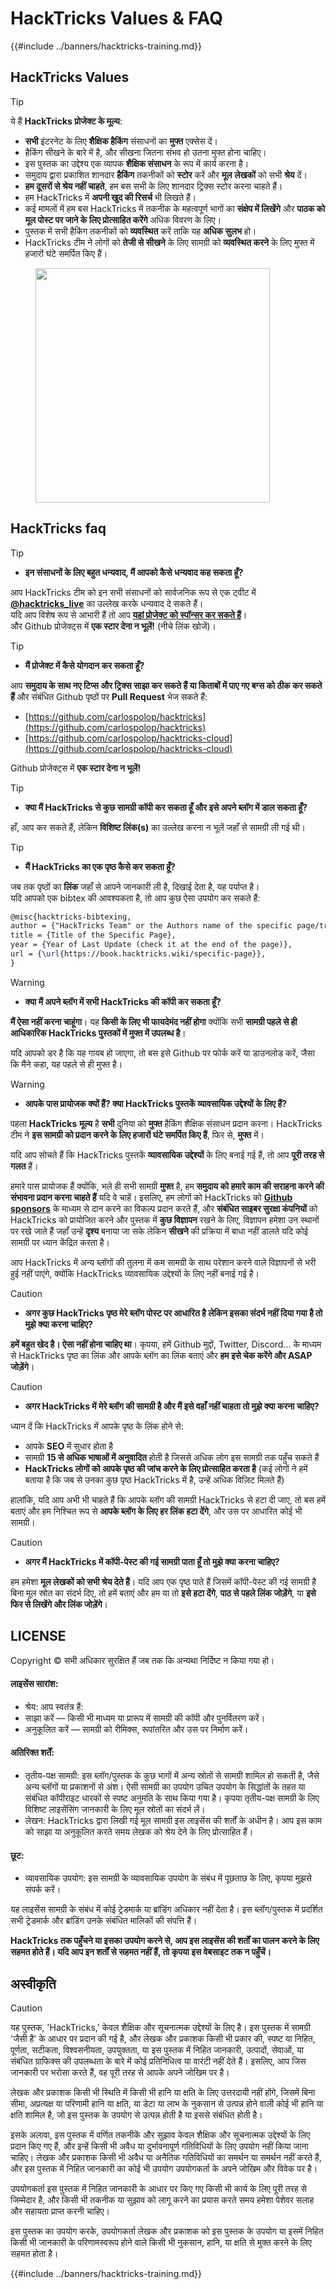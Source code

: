 # HackTricks Values & FAQ

{{#include ../banners/hacktricks-training.md}}

## HackTricks Values

> [!TIP]
> ये हैं **HackTricks प्रोजेक्ट के मूल्य**:
>
> - **सभी** इंटरनेट के लिए **शैक्षिक हैकिंग** संसाधनों का **मुफ्त** एक्सेस दें।
>  - हैकिंग सीखने के बारे में है, और सीखना जितना संभव हो उतना मुफ्त होना चाहिए।
>  - इस पुस्तक का उद्देश्य एक व्यापक **शैक्षिक संसाधन** के रूप में कार्य करना है।
> - समुदाय द्वारा प्रकाशित शानदार **हैकिंग** तकनीकों को **स्टोर** करें और **मूल** **लेखकों** को सभी **श्रेय** दें।
>  - **हम दूसरों से श्रेय नहीं चाहते**, हम बस सभी के लिए शानदार ट्रिक्स स्टोर करना चाहते हैं।
>  - हम HackTricks में **अपनी खुद की रिसर्च** भी लिखते हैं।
>  - कई मामलों में हम बस HackTricks में तकनीक के महत्वपूर्ण भागों का **संक्षेप में लिखेंगे** और **पाठक को मूल पोस्ट पर जाने के लिए प्रोत्साहित करेंगे** अधिक विवरण के लिए।
> - पुस्तक में सभी हैकिंग तकनीकों को **व्यवस्थित** करें ताकि यह **अधिक सुलभ** हो।
>  - HackTricks टीम ने लोगों को **तेजी से सीखने** के लिए सामग्री को **व्यवस्थित करने** के लिए मुफ्त में हजारों घंटे समर्पित किए हैं।

<figure><img src="../images/hack tricks gif.gif" alt="" width="375"><figcaption></figcaption></figure>

## HackTricks faq

> [!TIP]
>
> - **इन संसाधनों के लिए बहुत धन्यवाद, मैं आपको कैसे धन्यवाद कह सकता हूँ?**

आप HackTricks टीम को इन सभी संसाधनों को सार्वजनिक रूप से एक ट्वीट में [**@hacktricks_live**](https://twitter.com/hacktricks_live) का उल्लेख करके धन्यवाद दे सकते हैं।\
यदि आप विशेष रूप से आभारी हैं तो आप [**यहां प्रोजेक्ट को स्पॉन्सर कर सकते हैं**](https://github.com/sponsors/carlospolop)।\
और Github प्रोजेक्ट्स में **एक स्टार देना न भूलें!** (नीचे लिंक खोजें)।

> [!TIP]
>
> - **मैं प्रोजेक्ट में कैसे योगदान कर सकता हूँ?**

आप **समुदाय के साथ नए टिप्स और ट्रिक्स साझा कर सकते हैं या किताबों में पाए गए बग्स को ठीक कर सकते हैं** और संबंधित Github पृष्ठों पर **Pull Request** भेज सकते हैं:

- [https://github.com/carlospolop/hacktricks](https://github.com/carlospolop/hacktricks)
- [https://github.com/carlospolop/hacktricks-cloud](https://github.com/carlospolop/hacktricks-cloud)

Github प्रोजेक्ट्स में **एक स्टार देना न भूलें!**

> [!TIP]
>
> - **क्या मैं HackTricks से कुछ सामग्री कॉपी कर सकता हूँ और इसे अपने ब्लॉग में डाल सकता हूँ?**

हाँ, आप कर सकते हैं, लेकिन **विशिष्ट लिंक(s)** का उल्लेख करना न भूलें जहाँ से सामग्री ली गई थी।

> [!TIP]
>
> - **मैं HackTricks का एक पृष्ठ कैसे  कर सकता हूँ?**

जब तक पृष्ठों का **लिंक** जहाँ से आपने जानकारी ली है, दिखाई देता है, यह पर्याप्त है।\
यदि आपको एक bibtex की आवश्यकता है, तो आप कुछ ऐसा उपयोग कर सकते हैं:
```latex
@misc{hacktricks-bibtexing,
author = {"HackTricks Team" or the Authors name of the specific page/trick},
title = {Title of the Specific Page},
year = {Year of Last Update (check it at the end of the page)},
url = {\url{https://book.hacktricks.wiki/specific-page}},
}
```
> [!WARNING]
>
> - **क्या मैं अपने ब्लॉग में सभी HackTricks की कॉपी कर सकता हूँ?**

**मैं ऐसा नहीं करना चाहूंगा**। यह **किसी के लिए भी फायदेमंद नहीं होगा** क्योंकि सभी **सामग्री पहले से ही आधिकारिक HackTricks पुस्तकों में मुफ्त में उपलब्ध है**।

यदि आपको डर है कि यह गायब हो जाएगा, तो बस इसे Github पर फोर्क करें या डाउनलोड करें, जैसा कि मैंने कहा, यह पहले से ही मुफ्त है।

> [!WARNING]
>
> - **आपके पास प्रायोजक क्यों हैं? क्या HackTricks पुस्तकें व्यावसायिक उद्देश्यों के लिए हैं?**

पहला **HackTricks** **मूल्य** है **सभी** दुनिया को **मुफ्त** हैकिंग शैक्षिक संसाधन प्रदान करना। HackTricks टीम ने **इस सामग्री को प्रदान करने के लिए हजारों घंटे समर्पित किए हैं**, फिर से, **मुफ्त** में।

यदि आप सोचते हैं कि HackTricks पुस्तकें **व्यावसायिक उद्देश्यों** के लिए बनाई गई हैं, तो आप **पूरी तरह से गलत** हैं।

हमारे पास प्रायोजक हैं क्योंकि, भले ही सभी सामग्री **मुफ्त** है, हम **समुदाय को हमारे काम की सराहना करने की संभावना प्रदान करना चाहते हैं** यदि वे चाहें। इसलिए, हम लोगों को HackTricks को [**Github sponsors**](https://github.com/sponsors/carlospolop) के माध्यम से दान करने का विकल्प प्रदान करते हैं, और **संबंधित साइबर सुरक्षा कंपनियों** को HackTricks को प्रायोजित करने और पुस्तक में **कुछ विज्ञापन** रखने के लिए, विज्ञापन हमेशा उन स्थानों पर रखे जाते हैं जहाँ उन्हें **दृश्य** बनाया जा सके लेकिन **सीखने** की प्रक्रिया में बाधा नहीं डालते यदि कोई सामग्री पर ध्यान केंद्रित करता है।

आप HackTricks में अन्य ब्लॉगों की तुलना में कम सामग्री के साथ परेशान करने वाले विज्ञापनों से भरी हुई नहीं पाएंगे, क्योंकि HackTricks व्यावसायिक उद्देश्यों के लिए नहीं बनाई गई है।

> [!CAUTION]
>
> - **अगर कुछ HackTricks पृष्ठ मेरे ब्लॉग पोस्ट पर आधारित है लेकिन इसका संदर्भ नहीं दिया गया है तो मुझे क्या करना चाहिए?**

**हमें बहुत खेद है। ऐसा नहीं होना चाहिए था**। कृपया, हमें Github मुद्दों, Twitter, Discord... के माध्यम से HackTricks पृष्ठ का लिंक और आपके ब्लॉग का लिंक बताएं और **हम इसे चेक करेंगे और ASAP जोड़ेंगे**।

> [!CAUTION]
>
> - **अगर HackTricks में मेरे ब्लॉग की सामग्री है और मैं इसे वहाँ नहीं चाहता तो मुझे क्या करना चाहिए?**

ध्यान दें कि HackTricks में आपके पृष्ठ के लिंक होने से:

- आपके **SEO** में सुधार होता है
- सामग्री **15 से अधिक भाषाओं में अनुवादित** होती है जिससे अधिक लोग इस सामग्री तक पहुँच सकते हैं
- **HackTricks लोगों को** **आपके पृष्ठ की जांच करने के लिए प्रोत्साहित करता है** (कई लोगों ने हमें बताया है कि जब से उनका कुछ पृष्ठ HackTricks में है, उन्हें अधिक विज़िट मिलते हैं)

हालांकि, यदि आप अभी भी चाहते हैं कि आपके ब्लॉग की सामग्री HackTricks से हटा दी जाए, तो बस हमें बताएं और हम निश्चित रूप से **आपके ब्लॉग के लिए हर लिंक हटा देंगे**, और उस पर आधारित कोई भी सामग्री।

> [!CAUTION]
>
> - **अगर मैं HackTricks में कॉपी-पेस्ट की गई सामग्री पाता हूँ तो मुझे क्या करना चाहिए?**

हम हमेशा **मूल लेखकों को सभी श्रेय देते हैं**। यदि आप एक पृष्ठ पाते हैं जिसमें कॉपी-पेस्ट की गई सामग्री है बिना मूल स्रोत का संदर्भ दिए, तो हमें बताएं और हम या तो **इसे हटा देंगे**, **पाठ से पहले लिंक जोड़ेंगे**, या **इसे फिर से लिखेंगे और लिंक जोड़ेंगे**।

## LICENSE

Copyright © सभी अधिकार सुरक्षित हैं जब तक कि अन्यथा निर्दिष्ट न किया गया हो।

#### लाइसेंस सारांश:

- श्रेय: आप स्वतंत्र हैं:
- साझा करें — किसी भी माध्यम या प्रारूप में सामग्री की कॉपी और पुनर्वितरण करें।
- अनुकूलित करें — सामग्री को रीमिक्स, रूपांतरित और उस पर निर्माण करें।

#### अतिरिक्त शर्तें:

- तृतीय-पक्ष सामग्री: इस ब्लॉग/पुस्तक के कुछ भागों में अन्य स्रोतों से सामग्री शामिल हो सकती है, जैसे अन्य ब्लॉगों या प्रकाशनों से अंश। ऐसी सामग्री का उपयोग उचित उपयोग के सिद्धांतों के तहत या संबंधित कॉपीराइट धारकों से स्पष्ट अनुमति के साथ किया गया है। कृपया तृतीय-पक्ष सामग्री के लिए विशिष्ट लाइसेंसिंग जानकारी के लिए मूल स्रोतों का संदर्भ लें।
- लेखन: HackTricks द्वारा लिखी गई मूल सामग्री इस लाइसेंस की शर्तों के अधीन है। आप इस काम को साझा या अनुकूलित करते समय लेखक को श्रेय देने के लिए प्रोत्साहित हैं।

#### छूट:

- व्यावसायिक उपयोग: इस सामग्री के व्यावसायिक उपयोग के संबंध में पूछताछ के लिए, कृपया मुझसे संपर्क करें।

यह लाइसेंस सामग्री के संबंध में कोई ट्रेडमार्क या ब्रांडिंग अधिकार नहीं देता है। इस ब्लॉग/पुस्तक में प्रदर्शित सभी ट्रेडमार्क और ब्रांडिंग उनके संबंधित मालिकों की संपत्ति हैं।

**HackTricks तक पहुँचने या इसका उपयोग करने से, आप इस लाइसेंस की शर्तों का पालन करने के लिए सहमत होते हैं। यदि आप इन शर्तों से सहमत नहीं हैं, तो कृपया इस वेबसाइट तक न पहुँचें।**

## **अस्वीकृति**

> [!CAUTION]
> यह पुस्तक, 'HackTricks,' केवल शैक्षिक और सूचनात्मक उद्देश्यों के लिए है। इस पुस्तक में सामग्री 'जैसी है' के आधार पर प्रदान की गई है, और लेखक और प्रकाशक किसी भी प्रकार की, स्पष्ट या निहित, पूर्णता, सटीकता, विश्वसनीयता, उपयुक्तता, या इस पुस्तक में निहित जानकारी, उत्पादों, सेवाओं, या संबंधित ग्राफिक्स की उपलब्धता के बारे में कोई प्रतिनिधित्व या वारंटी नहीं देते हैं। इसलिए, आप जिस जानकारी पर भरोसा करते हैं, वह पूरी तरह से आपके अपने जोखिम पर है।
>
> लेखक और प्रकाशक किसी भी स्थिति में किसी भी हानि या क्षति के लिए उत्तरदायी नहीं होंगे, जिसमें बिना सीमा, अप्रत्यक्ष या परिणामी हानि या क्षति, या डेटा या लाभ के नुकसान से उत्पन्न होने वाली कोई भी हानि या क्षति शामिल है, जो इस पुस्तक के उपयोग से उत्पन्न होती है या इससे संबंधित होती है।
>
> इसके अलावा, इस पुस्तक में वर्णित तकनीकें और सुझाव केवल शैक्षिक और सूचनात्मक उद्देश्यों के लिए प्रदान किए गए हैं, और इन्हें किसी भी अवैध या दुर्भावनापूर्ण गतिविधियों के लिए उपयोग नहीं किया जाना चाहिए। लेखक और प्रकाशक किसी भी अवैध या अनैतिक गतिविधियों का समर्थन या समर्थन नहीं करते हैं, और इस पुस्तक में निहित जानकारी का कोई भी उपयोग उपयोगकर्ता के अपने जोखिम और विवेक पर है।
>
> उपयोगकर्ता इस पुस्तक में निहित जानकारी के आधार पर किए गए किसी भी कार्य के लिए पूरी तरह से जिम्मेदार है, और किसी भी तकनीक या सुझाव को लागू करने का प्रयास करते समय हमेशा पेशेवर सलाह और सहायता प्राप्त करनी चाहिए।
>
> इस पुस्तक का उपयोग करके, उपयोगकर्ता लेखक और प्रकाशक को इस पुस्तक के उपयोग या इसमें निहित किसी भी जानकारी के परिणामस्वरूप होने वाले किसी भी नुकसान, हानि, या क्षति से मुक्त करने के लिए सहमत होता है।

{{#include ../banners/hacktricks-training.md}}
